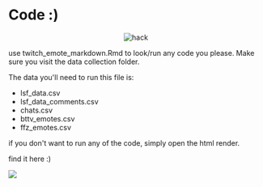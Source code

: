 # Code :)

<center>

![hack](https://cdn.betterttv.net/emote/5b490e73cf46791f8491f6f4/3x)

</center>

use twitch_emote_markdown.Rmd to look/run any code you please. Make sure you visit the data collection folder.

The data you'll need to run this file is: 
  - lsf_data.csv
  - lsf_data_comments.csv
  - chats.csv
  - bttv_emotes.csv
  - ffz_emotes.csv
  
  if you don't want to run any of the code, simply open the html render. 

find it here :)

![](https://rpubs.com/mowgli/lsfandtwitch)
